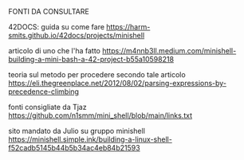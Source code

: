 FONTI DA CONSULTARE

42DOCS: guida su come fare
https://harm-smits.github.io/42docs/projects/minishell

articolo di uno che l'ha fatto
https://m4nnb3ll.medium.com/minishell-building-a-mini-bash-a-42-project-b55a10598218

teoria sul metodo per procedere secondo tale articolo
https://eli.thegreenplace.net/2012/08/02/parsing-expressions-by-precedence-climbing

fonti consigliate da Tjaz
https://github.com/n1smm/mini_shell/blob/main/links.txt

sito mandato da Julio su gruppo minishell
https://minishell.simple.ink/building-a-linux-shell-f52cadb5145b44b5b34ac4eb84b21593

